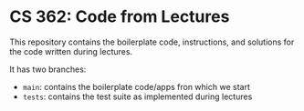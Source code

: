 # CS 362: Code from Lectures

This repository contains the boilerplate code, instructions, and solutions for the code written during lectures.

It has two branches:

- `main`: contains the boilerplate code/apps fron which we start
- `tests`: contains the test suite as implemented during lectures
